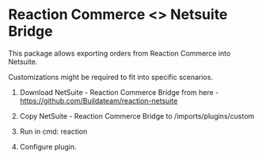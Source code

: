 # Reaction Commerce <> Netsuite Bridge

This package allows exporting orders from Reaction Commerce into Netsuite. 

Customizations might be required to fit into specific scenarios.


1. Download NetSuite - Reaction Commerce Bridge from here - https://github.com/Buildateam/reaction-netsuite

2. Copy NetSuite - Reaction Commerce Bridge to /imports/plugins/custom

3. Run in cmd: reaction

4. Configure plugin.
